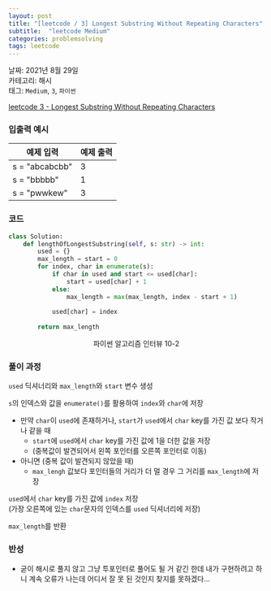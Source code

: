 ```yaml
---
layout: post
title: "[leetcode / 3] Longest Substring Without Repeating Characters"
subtitle:  "leetcode Medium"
categories: problemsolving
tags: leetcode
---
```


날짜: 2021년 8월 29일  
카테고리: 해시  
태그: `Medium`, `3`, `파이썬`  


[leetcode 3 - Longest Substring Without Repeating Characters](https://leetcode.com/problems/longest-substring-without-repeating-characters/)

### 입출력 예시  

|예제 입력|예제 출력|
|---|---|
|s = "abcabcbb"|3|
|s = "bbbbb"|1|
|s = "pwwkew"|3|  
  
### 코드
  
```python
class Solution:
    def lengthOfLongestSubstring(self, s: str) -> int:
        used = {}
        max_length = start = 0
        for index, char in enumerate(s):
            if char in used and start <= used[char]:
                start = used[char] + 1
            else:
                max_length = max(max_length, index - start + 1)
            
            used[char] = index
        
        return max_length
```
<center> 파이썬 알고리즘 인터뷰 10-2 </center>
  
### 풀이 과정  
  
`used` 딕셔너리와 `max_length`와 `start` 변수 생성  

`s`의 인덱스와 값을 `enumerate()`를 활용하여 `index`와 `char`에 저장  
  
- 만약 `char`이 `used`에 존재하거나, `start`가 `used`에서 `char` key를 가진 값 보다 작거나 같을 때  
    - `start`에 `used`에서 `char` key를 가진 값에 1을 더한 값을 저장  
    - (중복값이 발견되어서 왼쪽 포인터를 오른쪽 포인터로 이동)  
- 아니면 (중복 값이 발견되지 않았을 때)
    - `max_lengh` 값보다 포인터들의 거리가 더 멀 경우 그 거리를 `max_length`에 저장  
  
`used`에서 `char` key를 가진 값에 `index` 저장  
(가장 오른쪽에 있는 `char`문자의 인덱스를 `used` 딕셔너리에 저장)  
  
`max_length`를 반환  

### 반성
   
- 굳이 해시로 풀지 않고 그냥 투포인터로 풀어도 될 거 같긴 한데 내가 구현하려고 하니 계속 오류가 나는데 어디서 잘 못 된 것인지 찾지를 못하겠다...  
